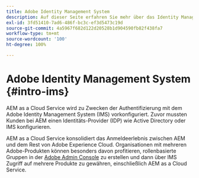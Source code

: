 ```yaml
---
title: Adobe Identity Management System
description: Auf dieser Seite erfahren Sie mehr über das Identity Management System.
exl-id: 3fd51410-7ad6-486f-bc3c-ef3d5473c19d
source-git-commit: 4a5967f682d122d20528b1d904590fb82f438fa7
workflow-type: tm+mt
source-wordcount: '100'
ht-degree: 100%

---
```


# Adobe Identity Management System {#intro-ims}

AEM as a Cloud Service wird zu Zwecken der Authentifizierung mit dem Adobe Identity Management System (IMS) vorkonfiguriert. Zuvor mussten Kunden bei AEM einen Identitäts-Provider (IDP) wie Active Directory oder IMS konfigurieren.

AEM as a Cloud Service konsolidiert das Anmeldeerlebnis zwischen AEM und dem Rest von Adobe Experience Cloud. Organisationen mit mehreren Adobe-Produkten können besonders davon profitieren, rollenbasierte Gruppen in der [Adobe Admin Console](/help/onboarding/learn-concepts/admin-console.md) zu erstellen und dann über IMS Zugriff auf mehrere Produkte zu gewähren, einschließlich AEM as a Cloud Service.
